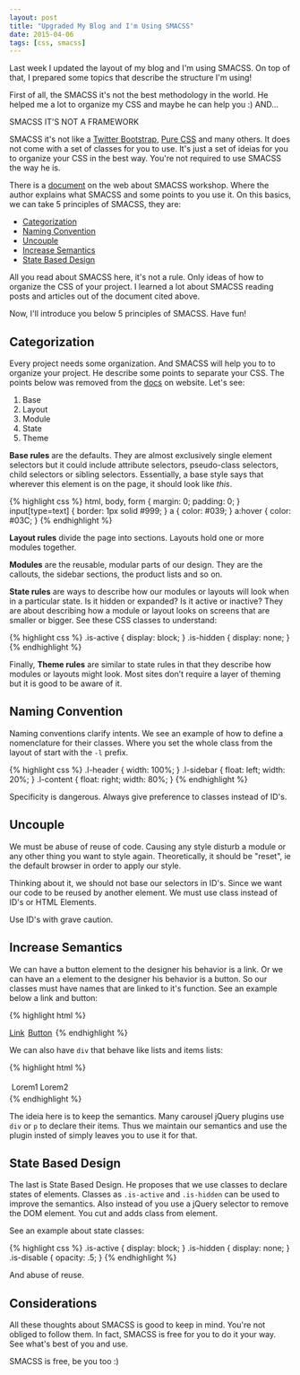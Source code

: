```yaml
---
layout: post
title: "Upgraded My Blog and I'm Using SMACSS"
date: 2015-04-06
tags: [css, smacss]
---
```


Last week I updated the layout of my blog and I'm using SMACSS. On top of that, I prepared some topics that describe the structure I'm using!

<!--more-->

First of all, the SMACSS it's not the best methodology in the world. He helped me a lot to organize my CSS and maybe he can help you :) AND...

<p class="pull-quote">
    SMACSS IT'S NOT A FRAMEWORK
</p>

SMACSS it's not like a [Twitter Bootstrap](http://getbootstrap.com), [Pure CSS](http://purecss.io/) and many others. It does not come with a set of classes for you to use. It's just a set of ideias for you to organize your CSS in the best way. You're not required to use SMACSS the way he is.

There is a [document](https://smacss.com/files/2012-03-15-workshop-essen.pdf) on the web about SMACSS workshop. Where the author explains what SMACSS and some points to you use it. On this basics, we can take 5 principles of SMACSS, they are:

* [Categorization](#categorization)
* [Naming Convention](#naming-convention)
* [Uncouple](#uncouple)
* [Increase Semantics](#increase-semantics)
* [State Based Design](#state-based-design)

All you read about SMACSS here, it's not a rule. Only ideas of how to organize the CSS of your project. I learned a lot about SMACSS reading posts and articles out of the document cited above.

Now, I'll introduce you below 5 principles of SMACSS. Have fun!

## Categorization

Every project needs some organization. And SMACSS will help you to to organize your project. He describe some points to separate your CSS. The points below was removed from the [docs](https://smacss.com/book/categorizing) on website. Let's see:

1. Base
2. Layout
3. Module
4. State
5. Theme

**Base rules** are the defaults. They are almost exclusively single element selectors but it could include attribute selectors, pseudo-class selectors, child selectors or sibling selectors. Essentially, a base style says that wherever this element is on the page, it should look like _this_.

{% highlight css %}
html, body, form { margin: 0; padding: 0; }
input[type=text] { border: 1px solid #999; }
a { color: #039; }
a:hover { color: #03C; }
{% endhighlight %}

**Layout rules** divide the page into sections. Layouts hold one or more modules together.

**Modules** are the reusable, modular parts of our design. They are the callouts, the sidebar sections, the product lists and so on.

**State rules** are ways to describe how our modules or layouts will look when in a particular state. Is it hidden or expanded? Is it active or inactive? They are about describing how a module or layout looks on screens that are smaller or bigger. See these CSS classes to understand:

{% highlight css %}
.is-active { display: block; }
.is-hidden { display: none; }
{% endhighlight %}

Finally, **Theme rules** are similar to state rules in that they describe how modules or layouts might look. Most sites don’t require a layer of theming but it is good to be aware of it.

## Naming Convention

Naming conventions clarify intents. We see an example of how to define a nomenclature for their classes. Where you set the whole class from the layout of start with the `-l` prefix.

{% highlight css %}
.l-header { width: 100%; }
.l-sidebar { float: left; width: 20%; }
.l-content { float: right; width: 80%; }
{% endhighlight %}

Specificity is dangerous. Always give preference to classes instead of ID's.

## Uncouple

We must be abuse of reuse of code. Causing any style disturb a module or any other thing you want to style again. Theoretically, it should be "reset", ie the default browser in order to apply our style.

Thinking about it, we should not base our selectors in ID's. Since we want our code to be reused by another element. We must use class instead of ID's or HTML Elements.

Use ID's with grave caution.

## Increase Semantics

We can have a button element to the designer his behavior is a link. Or we can have an `a` element to the designer his behavior is a button. So our classes must have names that are linked to it's function. See an example below a link and button:

{% highlight html %}
<style type="text/css">
    .link { text-decoration: underline; }
    .button { padding: 2px; }
</style>

<a href="http://randsonjs.com" class="link">Link</a>
<a href="http://randsonjs.com" class="button">Button</a>
{% endhighlight %}

We can also have `div` that behave like lists and items lists:

{% highlight html %}
<style type="text/css">
    .list { padding: 4px; }
    .list .item-list { display: inline-block; }
</style>

<div class="list">
    <div class="item-list">Lorem1</div>
    <div class="item-list">Lorem2</div>
</div>
{% endhighlight %}

The ideia here is to keep the semantics. Many carousel jQuery plugins use `div` or `p` to declare their items. Thus we maintain our semantics and use the plugin insted of simply leaves you to use it for that.

## State Based Design

The last is State Based Design. He proposes that we use classes to declare states of elements. Classes as `.is-active` and `.is-hidden` can be used to improve the semantics. Also instead of you use a jQuery selector to remove the DOM element. You cut and adds class from element.

See an example about state classes:

{% highlight css %}
.is-active { display: block; }
.is-hidden { display: none; }
.is-disable { opacity: .5; }
{% endhighlight %}

And abuse of reuse.

## Considerations

All these thoughts about SMACSS is good to keep in mind. You're not obliged to follow them. In fact, SMACSS is free for you to do it your way. See what's best of you and use.

SMACSS is free, be you too :)
